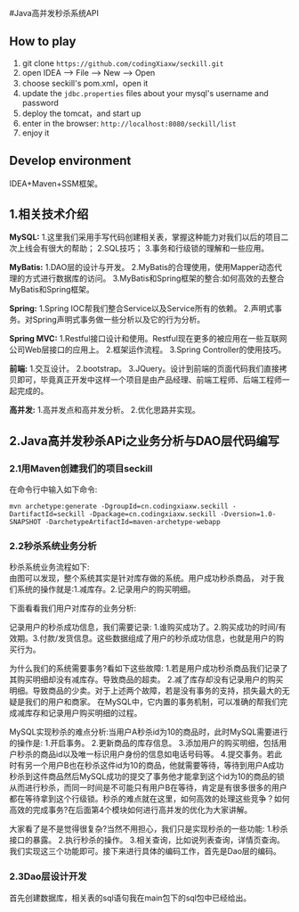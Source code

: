 #Java高并发秒杀系统API

## How to play
1. git clone `https://github.com/codingXiaxw/seckill.git`
2. open IDEA -->  File  -->  New  --> Open 
3. choose seckill's pom.xml，open it
4. update the `jdbc.properties` files about your mysql's username and password
5. deploy the tomcat，and start up
6. enter in the browser: `http://localhost:8080/seckill/list`
7. enjoy it 

## Develop environment
IDEA+Maven+SSM框架。

## 1.相关技术介绍
**MySQL:**
    1.这里我们采用手写代码创建相关表，掌握这种能力对我们以后的项目二次上线会有很大的帮助；
    2.SQL技巧；
    3.事务和行级锁的理解和一些应用。  

**MyBatis:**
    1.DAO层的设计与开发。
    2.MyBatis的合理使用，使用Mapper动态代理的方式进行数据库的访问。
    3.MyBatis和Spring框架的整合:如何高效的去整合MyBatis和Spring框架。  

**Spring:**
    1.Spring IOC帮我们整合Service以及Service所有的依赖。
    2.声明式事务。对Spring声明式事务做一些分析以及它的行为分析。  

**Spring MVC:**
    1.Restful接口设计和使用。Restful现在更多的被应用在一些互联网公司Web层接口的应用上。
    2.框架运作流程。
    3.Spring Controller的使用技巧。  

**前端:**
    1.交互设计。
    2.bootstrap。
    3.JQuery。设计到前端的页面代码我们直接拷贝即可，毕竟真正开发中这样一个项目是由产品经理、前端工程师、后端工程师一起完成的。  

**高并发:**
    1.高并发点和高并发分析。
    2.优化思路并实现。
    
## 2.Java高并发秒杀APi之业务分析与DAO层代码编写

### 2.1用Maven创建我们的项目seckill
在命令行中输入如下命令:  

```
mvn archetype:generate -DgroupId=cn.codingxiaxw.seckill -DartifactId=seckill -Dpackage=cn.codingxiaxw.seckill -Dversion=1.0-SNAPSHOT -DarchetypeArtifactId=maven-archetype-webapp
```

### 2.2秒杀系统业务分析
秒杀系统业务流程如下:  
由图可以发现，整个系统其实是针对库存做的系统。用户成功秒杀商品，
对于我们系统的操作就是:1.减库存。2.记录用户的购买明细。

下面看看我们用户对库存的业务分析:  

记录用户的秒杀成功信息，我们需要记录:
1.谁购买成功了。2.购买成功的时间/有效期。3.付款/发货信息。这些数据组成了用户的秒杀成功信息，也就是用户的购买行为。  

为什么我们的系统需要事务?看如下这些故障:
1.若是用户成功秒杀商品我们记录了其购买明细却没有减库存。导致商品的超卖。
2.减了库存却没有记录用户的购买明细。导致商品的少卖。对于上述两个故障，若是没有事务的支持，损失最大的无疑是我们的用户和商家。
  在MySQL中，它内置的事务机制，可以准确的帮我们完成减库存和记录用户购买明细的过程。  

MySQL实现秒杀的难点分析:当用户A秒杀id为10的商品时，此时MySQL需要进行的操作是:
1.开启事务。
2.更新商品的库存信息。
3.添加用户的购买明细，包括用户秒杀的商品id以及唯一标识用户身份的信息如电话号码等。
4.提交事务。若此时有另一个用户B也在秒杀这件id为10的商品，他就需要等待，等待到用户A成功秒杀到这件商品然后MySQL成功的提交了事务他才能拿到这个id为10的商品的锁从而进行秒杀，而同一时间是不可能只有用户B在等待，肯定是有很多很多的用户都在等待拿到这个行级锁。秒杀的难点就在这里，如何高效的处理这些竞争？如何高效的完成事务?在后面第4个模块如何进行高并发的优化为大家讲解。  

大家看了是不是觉得很复杂?当然不用担心，我们只是实现秒杀的一些功能:
1.秒杀接口的暴露。
2.执行秒杀的操作。
3.相关查询，比如说列表查询，详情页查询。我们实现这三个功能即可。接下来进行具体的编码工作，首先是Dao层的编码。  

### 2.3Dao层设计开发
首先创建数据库，相关表的sql语句我在main包下的sql包中已经给出。